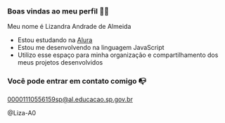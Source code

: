 
### Boas vindas ao meu perfil 💙💙

Meu nome é Lizandra Andrade de Almeida

- Estou estudando na [Alura](https://www.alura.com.br)
- Estou me desenvolvendo na linguagem JavaScript
- Utilizo esse espaço para minha organização e compartilhamento dos meus projetos desenvolvidos

### Você pode entrar em contato comigo 📭

00001110556159sp@al.educacao.sp.gov.br

@Liza-A0

